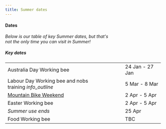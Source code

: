 ```yaml
---
title: Summer dates
---
```

<div class='dates-container__winter'>
  <h4>Dates</h4>
  <p style='max-width: 24em; margin-bottom: 1em'>
    <i>Below is our table of key Summer dates, but that's not the only time you can visit in Summer!</i>
  </p>
  <div>
    <h5>Key dates</h5>
    <table class='dates'>
      <tr><td>Australia Day Working bee</td><td>24 Jan - 27 Jan</td></tr>
      <tr><td>Labour Day Working bee and nobs <span style='white-space: nowrap'>training <i class='material-icons' title='Nobs training: Learning how to run and use the Chalet as a leader'>info_outline</i></span></td><td>5 Mar - 8 Mar</td></tr>
      <!--<tr><td>Summer Moot</td><td>9 Feb - 14 Feb</td></tr>-->
      <tr><td><a href="https://info.bogongroverchalet.org.au/visiting/visiting-in-summer/#mountain-bike-weekend">Mountain Bike Weekend</a></td><td>2 Apr - 5 Apr</td></tr>
      <tr><td>Easter Working bee</td><td>2 Apr - 5 Apr</td></tr>
      <tr><td><i>Summer use ends</i></td><td>25 Apr</td></tr>
      <tr><td>Food Working bee</td><td>TBC</td></tr>
    </table>
  </div>
</div>
